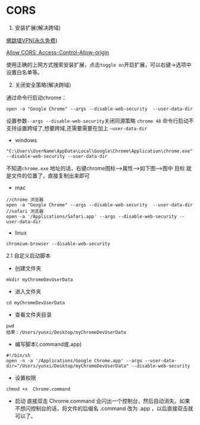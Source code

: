 # CORS

1. 安装扩展(解决跨域)

[佛跳墙VPN(永久免费)](https://www.haoxixin.com/cn/?a=tm#zero)

[Allow CORS: Access-Control-Allow-origin](https://mybrowseraddon.com/access-control-allow-origin.html)

使用正确的上网方式搜索安装扩展，点击`toggle on`开启扩展，可以右键->选项中设置白名单等。

2. 关闭安全策略(解决跨域)

通过命令行启动chrome：
```
open -a "Google Chrome" --args --disable-web-security  --user-data-dir
```
设置参数`--args --disable-web-security`关闭同源策略
`chrome 48` 命令行启动不支持设置跨域了,想要跨域,还需要需要在加上 `—user-data-dir`

* windows
```
"C:\Users\UserName\AppData\Local\Google\Chrome\Application\chrome.exe" --disable-web-security --user-data-dir
```
不知道`chrome.exe` 地址的话，右键chrome图标-->属性-->如下图-->图中 目标 就是文件的位置了，直接复制出来即可

* mac
```
//chrome 浏览器
open -a "Google Chrome" --args --disable-web-security  --user-data-dir
//safari 浏览器 
open -a '/Applications/Safari.app' --args --disable-web-security --user-data-dir 
```

* linux
```
chromium-browser --disable-web-security
```

2.1 自定义启动脚本

* 创建文件夹
```
mkdir myChromeDevUserData
```
* 进入文件夹
```
cd myChromeDevUserData
```
* 查看文件夹目录
```
pwd
结果：/Users/yunxi/Desktop/myChromeDevUserData
```
* 编写脚本(.command或.app)
```
#!/bin/sh
open -n -a '/Applications/Google Chrome.app' --args --user-data-dir="/Users/yunxi/Desktop/myChromeDevUserData" --disable-web-security
```
* 设置权限
```
chmod +x  Chrome.command
```
* 启动
直接双击 Chrome.command 会闪出一个控制台，然后自动消失。如果不想闪控制台的话，将文件的后缀名 .command 改为 .app ，以后直接双击就可以了。